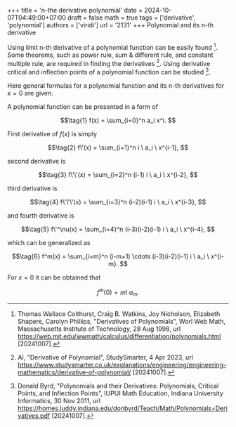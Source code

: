 +++
title = 'n-the derivative polynomial'
date = 2024-10-07T04:49:00+07:00
draft = false
math = true
tags = ['derivative', 'polynomial']
authors = ['viridi']
url = '2131'
+++
Polynomial and its n-th derivative<!--more-->

Using limit n-th derivative of a polynomial function can be easily found [^colthrust_1998]. Some theorems, such as power rule, sum & different rule, and constant multiple rule, are required in finding the derivatives [^ai_2023]. Using derivative critical and inflection points of a polynomial function can be studied [^byrd_2011].

Here general formulas for a polynomial function and its n-th derivatives for $x=0$ are given.

A polynomial function can be presented in a form of

$$\tag{1}
f(x) = \sum_{i=0}^n a_i x^i.
$$

First derivative of $f(x)$ is simply

$$\tag{2}
f\'(x) = \sum_{i=1}^n i \ a_i \ x^{i-1},
$$

second derivative is

$$\tag{3}
f\'\'(x) = \sum_{i=2}^n (i-1) i \ a_i \ x^{i-2},
$$

third derivative is

$$\tag{4}
f\'\'\'(x) = \sum_{i=3}^n (i-2)(i-1) i \ a_i \ x^{i-3},
$$

and fourth derivative is

$$\tag{5}
f\'^\nu(x) = \sum_{i=4}^n (i-3)(i-2)(i-1) i \ a_i \ x^{i-4},
$$

which can be generalized as

$$\tag{6}
f^m(x) = \sum_{i=m}^n (i-m+1) \cdots (i-3)(i-2)(i-1) i \ a_i \ x^{i-m}.
$$

For $x=0$ it can be obtained that

$$\tag{7}
f^m(0) = m! \ a_m.
$$


[^ai_2023]: AI, "Derivative of Polynomial", StudySmarter, 4 Apr 2023, url https://www.studysmarter.co.uk/explanations/engineering/engineering-mathematics/derivative-of-polynomial/ [20241007].
[^byrd_2011]: Donald Byrd, "Polynomials and their Derivatives: Polynomials, Critical Points, and Inflection Points", IUPUI Math Education, Indiana University Informatics, 30 Nov 2011, url https://homes.luddy.indiana.edu/donbyrd/Teach/Math/Polynomials+Derivatives.pdf [20241007].
[^colthrust_1998]: Thomas Wallace Colthurst, Craig B. Watkins, Joy Nicholson, Elizabeth Shapere, Carolyn Phillips, "Derivatives of Polynomials", Worl Web Math, Massachusetts Institute of Technology, 28 Aug 1998, url https://web.mit.edu/wwmath/calculus/differentiation/polynomials.html [20241007].
